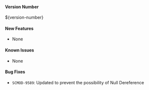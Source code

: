 #### Version Number
${version-number}

#### New Features  
- None

#### Known Issues  
- None

#### Bug Fixes  
- `SCMOD-9589`: Updated to prevent the possibility of Null Dereference  
